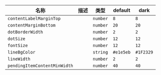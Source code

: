 | 名称 | 描述 | 类型 | default | dark |
|---|---|---|---|---|
| `contentLabelMarginTop` |  | `number` | `8` | `8` |
| `contentMarginBottom` |  | `number` | `20` | `20` |
| `dotBorderWidth` |  | `number` | `2` | `2` |
| `dotSize` |  | `number` | `12` | `12` |
| `fontSize` |  | `number` | `12` | `12` |
| `lineBgColor` |  | `string` | `#e1e5eb` | `#1F2329` |
| `lineWidth` |  | `number` | `2` | `2` |
| `pendingItemContentMinWidth` |  | `number` | `40` | `40` |
